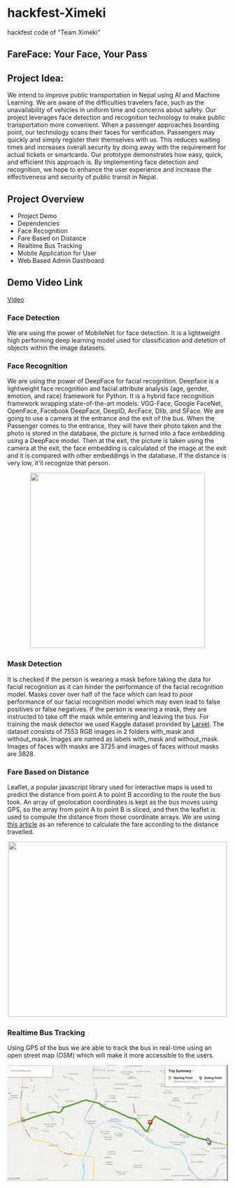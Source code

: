 # hackfest-Ximeki
hackfest code of "Team Ximeki"

## FareFace: Your Face, Your Pass

## Project Idea:
We intend to improve public transportation in Nepal using AI and Machine Learning. We are aware of the difficulties travelers face, such as the unavailability of vehicles in uniform time and concerns about safety. Our project leverages face detection and recognition technology to make public transportation more convenient. When a passenger approaches boarding point, our technology scans their faces for verification. Passengers may quickly and simply register their themselves with us. This reduces waiting times and increases overall security by doing away with the requirement for actual tickets or smartcards. Our prototype demonstrates how easy, quick, and efficient this approach is. By implementing face detection and recognition, we hope to enhance the user experience and increase the effectiveness and security of public transit in Nepal.

## Project Overview
- Project Demo
- Dependencies
- Face Recognition
- Fare Based on Distance
- Realtime Bus Tracking
- Mobile Application for User
- Web Based Admin Dashboard

## Demo Video Link
[Video](https://www.youtube.com/watch?v=dNmUfVQw2wU&ab_channel=AayushGautam)

### Face Detection
  We are using the power of MobileNet for face detection. It is a lightweight high performing deep learning model used for classification and detetion of objects within the image datasets.

### Face Recognition
  We are using the power of DeepFace for facial recognition. Deepface is a lightweight face recognition and facial attribute analysis (age, gender, emotion, and race) framework for Python. It is a hybrid face recognition framework wrapping state-of-the-art models: VGG-Face, Google FaceNet, OpenFace, Facebook DeepFace, DeepID, ArcFace, Dlib, and SFace. We are going to use a camera at the entrance and the exit of the bus. When the Passenger comes to the entrance, they will have their photo taken and the photo is stored in the database, the picture is turned into a face embedding using a DeepFace model. Then at the exit, the picture is taken using the camera at the exit, the face embedding is calculated of the image at the exit and it is compared with other embeddings in the database. If the distance is very low, it'll recognize that person.

<center><img src ='https://raw.githubusercontent.com/serengil/deepface/master/icon/deepface-icon-labeled.png' height=400 width=400></img></center>

  ### Mask Detection
  It is checked if the person is wearing a mask before taking the data for facial recognition as it can hinder the performance of the facial recognition model. Masks cover over half of the face which can lead to poor performance of our facial recognition model which may even lead to false positives or false negatives. If the person is wearing a mask, they are instructed to take off the mask while entering and leaving the bus. For training the mask detector we used Kaggle dataset provided by [Larxel](https://www.kaggle.com/datasets/andrewmvd/face-mask-detection). The dataset consists of 7553 RGB images in 2 folders with_mask and without_mask. Images are named as labels with_mask and without_mask. Images of faces with masks are 3725 and images of faces without masks are 3828.

  ### Fare Based on Distance
  Leaflet, a popular javascript library used for interactive maps is used to predict the distance from point A to point B according to the route the bus took. An array of geolocation coordinates is kept as the bus moves using GPS, so the array from point A to point B is sliced, and then the leaflet is used to compute the distance from those coordinate arrays. We are using [this article](https://kathmandupost.com/national/2022/04/15/new-transport-fares-in-effect-start-at-rs20) as an reference to calculate the fare according to the distance travelled.
  <center><img src ='https://github.com/Nawap1/Udhyam_Kripples/assets/112919863/5ed5684a-392c-4ade-a25a-089505b188d9' height=400 width=500></img></center>

  
  ### Realtime Bus Tracking
  Using GPS of the bus we are able to track the bus in real-time using an open street map (OSM) which will make it more accessible to the users.
  
  ![bus_tracking](mobileApp/flutter_application_1/assets/268481844-b99313c7-655c-4671-910a-98dcc4c9bf26.png)
